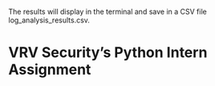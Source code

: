 The results will display in the terminal and save in a CSV file log_analysis_results.csv.
# VRV Security’s Python Intern Assignment
